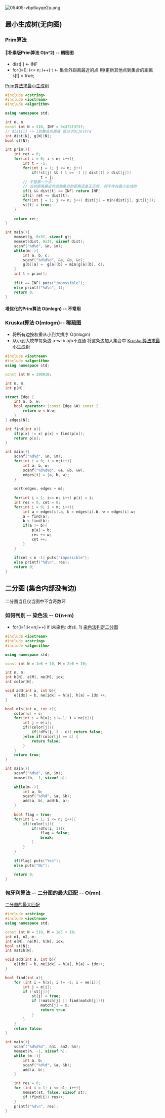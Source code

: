 ![05405-vbp6uyqe2p.png](http://images.zshaopingb.cn/2019/07/3596239028.png)
## 最小生成树(无向图)
### Prim算法
#### 朴素版Prim算法 O(n^2) -- 稠密图
- dist[i] <- INF
- for(i=0; i<= n; i++) 
    t <- 集合外距离最近的点
    用t更新其他点到集合的距离
    s[t] = true;

[Prim算法求最小生成树](https://www.acwing.com/problem/content/860/)
``` C++
#include <cstring>
#include <iostream>
#include <algorithm>

using namespace std;

int n, m;
const int N = 510, INF = 0x3f3f3f3f;
// dist[i] -> i到集合的距离 区分于Dijkstra
int dist[N], g[N][N];
bool st[N];

int prim(){
    int ret = 0;
    for(int i = 0; i < n; i++){
        int t = -1;
        for(int j = 1; j <= n; j++)
            if(!st[j] && ( t == -1 || dist[t] > dist[j]))
                t = j;
        // 不是第一个点
        // 当前距离最近的点到集合的距离还是正无穷, 则不存在最小生成树
        if(i && dist[t] == INF) return INF;
        if(i) ret += dist[t];
        for(int j = 1; j <= n; j++) dist[j] = min(dist[j], g[t][j]);
        st[t] = true;
    }
    
    return ret;
}

int main(){
    memset(g, 0x3f, sizeof g);
    memset(dist, 0x3f, sizeof dist);
    scanf("%d%d", &n, &m);
    while(m--){
        int a, b, c;
        scanf("%d%d%d", &a, &b, &c);
        g[b][a] =  g[a][b] = min(g[a][b], c);
    }
    int t = prim();
    
    if(t == INF) puts("impossible");
    else printf("%d\n", t);
    return 0;
}
```
#### 堆优化的Prim算法 O(mlogn) -- 不常用
### Kruskal算法 O(mlogm)-- 稀疏图
- 将所有边按权重从小到大排序 O(mlogm)
- 从小到大枚举每条边 a-w-b
  a/b不连通 将这条边加入集合中 
[Kruskal算法求最小生成树](https://www.acwing.com/problem/content/861/)
``` C++
#include <iostream>
#include <algorithm>
using namespace std;

const int N = 200010;

int n, m;
int p[N];

struct Edge {
    int a, b, w;
    bool operator< (const Edge &W) const {
        return w < W.w;
    }
} edges[N];

int find(int x){
    if(p[x] != x) p[x] = find(p[x]);
    return p[x];
}

int main(){
    scanf("%d%d", &n, &m);
    for(int i = 0; i < m;i++){
        int a, b, w;
        scanf("%d%d%d", &a, &b, &w);
        edges[i] = {a, b, w};
    }
    
    sort(edges, edges + m);
    
    for(int i = 1; i<= n; i++) p[i] = i;
    int res = 0, cnt = 0;
    for(int i = 0; i < m; i++){
        int a = edges[i].a, b = edges[i].b, w = edges[i].w;
        a = find(a);
        b = find(b);
        if(a != b){
            p[a] = b;
            res += w;
            cnt ++;
        }
    }
    
    if(cnt < n -1) puts("impossible");
    else printf("%d\n", res);
    return 0;
}
```
## 二分图 (集合内部没有边)
二分图当且仅当图中不含奇数环
### 如何判别 -- 染色法 -- O(n+m)
- for(i=1;i<=n;i++)
    if i未染色:
    dfs(i, 1)
[染色法判定二分图](https://www.acwing.com/problem/content/862/)
``` C++
#include <iostream>
#include <cstring>
#include <algorithm>

using namespace std;

const int N = 1e6 + 10, M = 2e6 + 10;

int n, m;
int h[N], e[M], ne[M], idx;
int color[N];

void add(int a, int b){
    e[idx] = b, ne[idx] = h[a], h[a] = idx ++;
}

bool dfs(int u, int c){
    color[u] = c;
    for(int i = h[u]; i!=-1; i = ne[i]){
        int j = e[i];
        if(!color[j]){
            if(!dfs(j, 3 - c)) return false;
        }else if(color[j] == c) {
            return false;
        }
    }
    return true;
}

int main(){
    scanf("%d%d", &n, &m);
    memset(h, -1, sizeof h);
    
    while(m--){
        int a, b;
        scanf("%d%d", &a, &b);
        add(a, b), add(b, a);
    }
    
    bool flag = true;
    for(int i = 1; i <= n; i++){
        if(!color[i]){
            if(!dfs(i, 1)){
                flag = false;
                break;
            }
        }
    }
    
    if(flag) puts("Yes");
    else puts("No");
    
    return 0;
}
```
### 匈牙利算法 -- 二分图的最大匹配 -- O(mn)
[二分图的最大匹配](https://www.acwing.com/problem/content/863/)
``` C++
#include <cstring>
#include <iostream>
using namespace std;

const int N = 510, M = 1e5 + 10;
int n1, n2, m;
int e[M], ne[M], h[N], idx;
bool st[N];
int match[N];

void add(int a, int b){
    e[idx] = b, ne[idx] = h[a], h[a] = idx++;
}

bool find(int x){
    for (int i = h[x]; i != -1; i = ne[i]){
        int j = e[i];
        if (!st[j]){           
            st[j] = true;
            if (!match[j] || find(match[j])){
                match[j] = x;
                return true;
            }
        }
    }
    return false;
}

int main(){
    scanf("%d%d%d", &n1, &n2, &m); 
    memset(h, -1, sizeof h);
    while (m--){
        int a, b;
        scanf("%d%d", &a, &b);
        add(a, b);
    }

    int res = 0;
    for (int i = 1; i <= n1; i++){
        memset(st, false, sizeof st);
        if (find(i)) res++;
    }
    printf("%d\n", res);
}
```